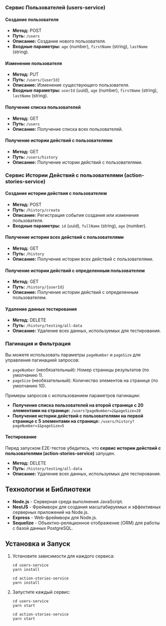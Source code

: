 ### Сервис Пользователей (users-service)

#### Создание пользователя

- **Метод:** POST
- **Путь:** `/users`
- **Описание:** Создание нового пользователя.
- **Входные параметры:** `age` (number), `firstName` (string), `lastName` (string).

#### Изменение пользователя

- **Метод:** PUT
- **Путь:** `/users/{userId}`
- **Описание:** Изменение существующего пользователя.
- **Входные параметры:** `userId` (uuid), `age` (number), `firstName` (string), `lastName` (string).

#### Получение списка пользователей

- **Метод:** GET
- **Путь:** `/users`
- **Описание:** Получение списка всех пользователей.

#### Получение истории действий с пользователями

- **Метод:** GET
- **Путь:** `/users/history`
- **Описание:** Получение истории действий с пользователями.

### Сервис Истории Действий с пользователями (action-stories-service)

#### Создание истории действия с пользователем

- **Метод:** POST
- **Путь:** `/history/create`
- **Описание:** Регистрация события создания или изменения пользователя.
- **Входные параметры:** `id` (uuid), `fullName` (string), `age` (number).

#### Получение истории всех действий с пользователями

- **Метод:** GET
- **Путь:** `/history`
- **Описание:** Получение истории всех действий с пользователями.

#### Получение истории действий с определенным пользователем

- **Метод:** GET
- **Путь:** `/history/{userId}`
- **Описание:** Получение истории действий с определенным пользователем.

#### Удаление данных тестирования

- **Метод:** DELETE
- **Путь:** `/history/testing/all-data`
- **Описание:** Удаление всех данных, используемых для тестирования.

### Пагинация и Фильтрация

Вы можете использовать параметры `pageNumber` и `pageSize` для управления пагинацией запросов:

- `pageNumber` (необязательный): Номер страницы результатов (по умолчанию 1).
- `pageSize` (необязательный): Количество элементов на странице (по умолчанию 10).

Примеры запросов с использованием параметров пагинации:

- **Получение списка пользователей на второй странице с 20 элементами на странице:** `/users?pageNumber=2&pageSize=20`
- **Получение истории действий с пользователями на первой странице с 5 элементами на странице:** `/users/history?pageNumber=1&pageSize=5`

#### Тестирование 
Перед запуском E2E-тестов убедитесь, 
что **сервис истории действий с пользователями (action-stories-service)** запущен.

- **Метод:** DELETE
- **Путь:** `/history/testing/all-data`
- **Описание:** Удаление всех данных, используемых для тестирования.

## Технологии и Библиотеки

- **Node.js** - Серверная среда выполнения JavaScript.
- **NestJS** - Фреймворк для создания масштабируемых и эффективных серверных приложений на Node.js.
- **Express** - Web-фреймворк для Node.js.
- **Sequelize** - Объектно-реляционное отображение (ORM) для работы с базой данных PostgreSQL.

## Установка и Запуск

1. Установите зависимости для каждого сервиса:

   ```
   cd users-service
   yarn install

   cd action-stories-service
   yarn install
   ```

2. Запустите каждый сервис:

   ```
   cd users-service
   yarn start

   cd action-stories-service
   yarn start
   ```

